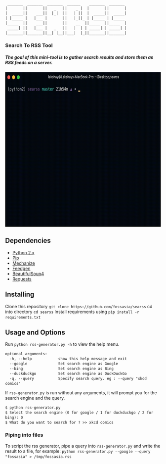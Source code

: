 ```
 _______  _______  _______  ______    _______  _______ 
|       ||       ||   _   ||    _ |  |       ||       |
|  _____||    ___||  |_|  ||   | ||  |  _____||  _____|
| |_____ |   |___ |       ||   |_||_ | |_____ | |_____ 
|_____  ||    ___||       ||    __  ||_____  ||_____  |
 _____| ||   |___ |   _   ||   |  | | _____| | _____| |
|_______||_______||__| |__||___|  |_||_______||_______|

```


### Search To RSS Tool

##### The goal of this mini-tool is to gather search results and store them as RSS feeds on a server.

<img src="workflow.gif" height=500px; />

## Dependencies

* [Python 2.x](https://www.python.org/download/releases/2.7/)
* [Pip](https://pip.pypa.io/en/stable/installing/)
* [Mechanize](http://wwwsearch.sourceforge.net/mechanize/)
* [Feedgen](https://github.com/lkiesow/python-feedgen)
* [BeautifulSoup4](https://www.crummy.com/software/BeautifulSoup/bs4/doc/)
* [Requests](http://docs.python-requests.org/en/master/)

## Installing

Clone this repository `git clone https://github.com/fossasia/searss`
cd into directory `cd searss`
Install requirements using `pip install -r requirements.txt`


## Usage and Options

Run `python rss-generator.py -h` to view the help menu.
```
optional arguments:
  -h, --help            show this help message and exit
  --google              Set search engine as Google
  --bing                Set search engine as Bing
  --duckduckgo          Set search engine as DuckDuckGo
  -q, --query           Specify search query. eg : --query "xkcd comics"
```

If `rss-generator.py` is run without any arguments, it will prompt you for the search engine and the query.
```
$ python rss-generator.py   
$ Select the search engine (0 for google / 1 for duckduckgo / 2 for bing): 0
$ What do you want to search for ? >> xkcd comics

```
### Piping into files
To script the rss generator, pipe a query into `rss-generator.py` and write the result to a file, for example:
`python rss-generator.py --google --query "fossasia" > /tmp/fossasia.rss`



